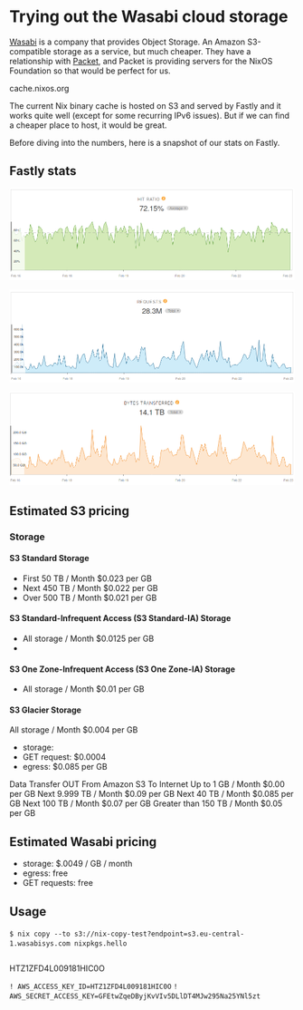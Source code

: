 # Trying out the Wasabi cloud storage

[Wasabi][] is a company that provides Object Storage. An Amazon S3-compatible
storage as a service, but much cheaper. They have a relationship with
[Packet][], and Packet is providing servers for the NixOS Foundation so that
would be perfect for us.

cache.nixos.org

The current Nix binary cache is hosted on S3 and served by Fastly and it works
quite well (except for some recurring IPv6 issues). But if we can find a
cheaper place to host, it would be great.

Before diving into the numbers, here is a snapshot of our stats on Fastly.

## Fastly stats

![Fastly 24h average hit ratio](fastly-24h-avg-hit-ratio.png)

![Fastly 24h total requests](fastly-24h-total-requests.png)

![Fastly 24h total transfer](fastly-24h-total-transfer.png)

## Estimated S3 pricing

### Storage

#### S3 Standard Storage

* First 50 TB / Month	$0.023 per GB
* Next 450 TB / Month	$0.022 per GB
* Over 500 TB / Month	$0.021 per GB

#### S3 Standard-Infrequent Access (S3 Standard-IA) Storage

* All storage / Month	$0.0125 per GB
* 
#### S3 One Zone-Infrequent Access (S3 One Zone-IA) Storage

* All storage / Month	$0.01 per GB
#### S3 Glacier Storage

All storage / Month	$0.004 per GB

* storage:
* GET request: $0.0004
* egress: $0.085 per GB

Data Transfer OUT From Amazon S3 To Internet
Up to 1 GB / Month 	$0.00 per GB
Next 9.999 TB / Month 	$0.09 per GB
Next 40 TB / Month 	$0.085 per GB
Next 100 TB / Month 	$0.07 per GB
Greater than 150 TB / Month 	$0.05 per GB


## Estimated Wasabi pricing

* storage: $.0049 / GB / month
* egress: free
* GET requests: free

## Usage

`$ nix copy --to s3://nix-copy-test?endpoint=s3.eu-central-1.wasabisys.com nixpkgs.hello`
```

```
HTZ1ZFD4L009181HIC0O

`! AWS_ACCESS_KEY_ID=HTZ1ZFD4L009181HIC0O`
`! AWS_SECRET_ACCESS_KEY=GFEtwZqeDByjKvVIv5DLlDT4MJw295Na25YNl5zt`



[Wasabi]: https://wasabi.com
[Packet]: https://packet.net
